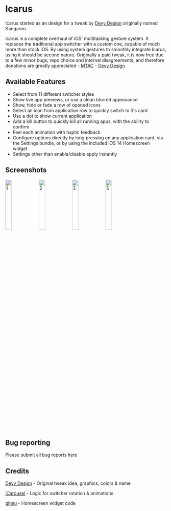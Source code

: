 # Icarus

Icarus started as an design for a tweak by [Devy Design](https://twitter.com/Devy_Design) originally named Kangaroo.

Icarus is a complete overhaul of iOS' multitasking gesture system. It replaces the traditional app switcher with a custom one, capable of much more than stock iOS. By using system gestures to smoothly integrate Icarus, using it should be second nature. Originally a paid tweak, it is now free due to a few minor bugs, repo choice and internal disagreements, and therefore donations are greatly appreciated - [MTAC](https://www.buymeacoffee.com/mtac) - [Devy Design](https://www.buymeacoffee.com/devydesign)

## Available Features

* Select from 11 different switcher styles
* Show live app previews, or use a clean blurred appearance
* Show, hide or fade a row of opened icons
* Select an icon from application row to quickly switch to it's card
* Use a dot to show current application
* Add a kill button to quickly kill all running apps, with the ability to confirm
* Feel each animation with haptic feedback
* Configure options directly by long pressing on any application card, via the Settings bundle, or by using the included iOS 14 Homescreen widget.
* Settings other than enable/disable apply instantly

## Screenshots

<div class="row" float="left">
    <img src="https://mtac.app/repo/assets/com.mtac.icarus/screenshot/1.png" alt="1" style="height: 20%; width:20%;"/>
    <img src="https://mtac.app/repo/assets/com.mtac.icarus/screenshot/2.png" alt="2" style="height: 20%; width:20%;"/>
    <img src="https://mtac.app/repo/assets/com.mtac.icarus/screenshot/3.png" alt="3" style="height: 20%; width:20%;"/>
    <img src="https://mtac.app/repo/assets/com.mtac.icarus/screenshot/5.png" alt="5" style="height: 20%; width:20%;"/>
</div>

## Bug reporting

Please submit all bug reports [here](https://github.com/MTACS/Icarus/issues/new?assignees=MTACS&labels=bug&template=bug_report.md&title=)

## Credits

[Devy Design](https://twitter.com/Devy_Design) - Original tweak idea, graphics, colors & name

[iCarousel](https://github.com/nicklockwood/iCarousel) - Logic for switcher rotation & animations

[ginsu](https://twitter.com/ginsudev) - Homescreen widget code
